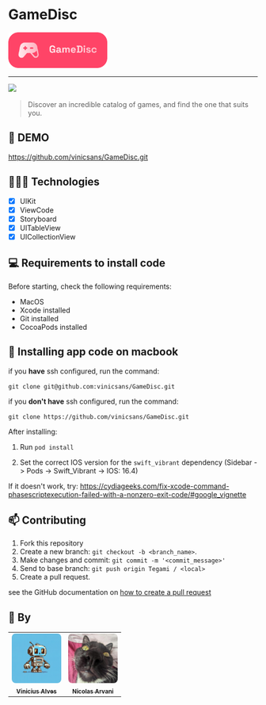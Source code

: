 # GameDisc

<img width="200" src="./assets/gamedisc-logo.png">

<hr>

<img src="https://img.shields.io/badge/Swift-FA7343?style=for-the-badge&logo=swift&logoColor=white">

> Discover an incredible catalog of games, and find the one that suits you.

## 🎥 DEMO
https://github.com/vinicsans/GameDisc.git

## 👩🏾‍💻 Technologies
- [x] UIKit <br>
- [x] ViewCode <br>
- [x] Storyboard <br>
- [x] UITableView <br>
- [x] UICollectionView <br>

## 💻 Requirements to install code

Before starting, check the following requirements:
* MacOS
* Xcode installed
* Git installed
* CocoaPods installed

## 🚀 Installing app code on macbook

if you **have** ssh configured, run the command:
```
git clone git@github.com:vinicsans/GameDisc.git
```
if you **don't have** ssh configured, run the command:
```
git clone https://github.com/vinicsans/GameDisc.git
```

After installing:
1. Run `pod install`

2. Set the correct IOS version for the `swift_vibrant` dependency (Sidebar -> Pods -> Swift_Vibrant -> IOS: 16.4)

If it doesn't work, try: https://cydiageeks.com/fix-xcode-command-phasescriptexecution-failed-with-a-nonzero-exit-code/#google_vignette

## 📫 Contributing
1. Fork this repository
2. Create a new branch: `git checkout -b <branch_name>`.
3. Make changes and commit: `git commit -m '<commit_message>'`
4. Send to base branch: `git push origin Tegami / <local>`
5. Create a pull request.

see the GitHub documentation on [how to create a pull request](https://help.github.com/en/github/collaborating-with-issues-and-pull-requests/creating-a-pull-request)

## 🤝 By

<table>
  <tr>
    <td align="center">
      <a href="https://github.com/vinicsans">
        <img src="./assets/profileVinic.png" width="100px;" style="border-radius: 8px"/><br>
        <sub>
          <b>Vinicius Alves</b>
        </sub>
      </a>
    </td>
        <td align="center">
      <a href="https://github.com/nicolasarvani">
        <img src="./assets/profileNicolas.jpeg" width="100px;" style="border-radius: 8px"/><br>
        <sub>
          <b>Nicolas Arvani</b>
        </sub>
      </a>
    </td>
  </tr>
</table>